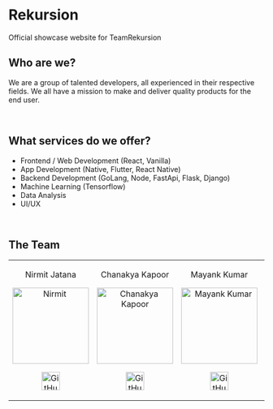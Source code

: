 # Rekursion
Official showcase website for TeamRekursion

## Who are we?
We are a group of talented developers, all experienced in their respective fields.
We all have a mission to make and deliver quality products for the end user.

<br>

## What services do we offer?
- Frontend / Web Development (React, Vanilla)
- App Development (Native, Flutter, React Native)
- Backend Development (GoLang, Node, FastApi, Flask, Django)
- Machine Learning (Tensorflow)
- Data Analysis
- UI/UX

<br>

## The Team

<table>
<tr align="center">

<td>

Nirmit Jatana

<p align="center">
<img src = "https://avatars3.githubusercontent.com/u/52108077?s=460&u=18a6ecadf4080ca80fe2f74df6f801940c0c4481&v=4" width="150" height="150" alt="Nirmit">
</p>
<p align="center">
<a href = "https://github.com/Nirmitjatana"><img src = "http://www.iconninja.com/files/241/825/211/round-collaboration-social-github-code-circle-network-icon.svg" width="36" height = "36" alt="GitHub"/></a>
</p>
</td>

<td>

Chanakya Kapoor

<p align="center">
<img src = "https://avatars2.githubusercontent.com/u/55597656?s=460&u=6eb73b89a8f92c67c5347d0e8aff1c4bc21cbf39&v=4" width="150" height="150" alt="Chanakya Kapoor">
</p>
<p align="center">
<a href = "https://github.com/chanakya1310"><img src = "http://www.iconninja.com/files/241/825/211/round-collaboration-social-github-code-circle-network-icon.svg" width="36" height = "36" alt="GitHub"/></a>
</p>
</td>

<td>

Mayank Kumar

<p align="center">
<img src = "https://avatars1.githubusercontent.com/u/24864829?s=460&u=fd6c40bf61973a189dd45caddfc057c45fff54ed&v=4" width="150" height="150" alt="Mayank Kumar">
</p>
<p align="center">
<a href = "https://github.com/mayankkumar2"><img src = "http://www.iconninja.com/files/241/825/211/round-collaboration-social-github-code-circle-network-icon.svg" width="36" height = "36" alt="GitHub"/></a>
</p>
</td>

<td>

Rithik Jain

<p align="center">
<img src = "https://avatars2.githubusercontent.com/u/12408595?s=460&u=8c49665f477bda73c00473dd3f5131156a5ecc31&v=4" width="150" height="150" alt="Rithik Jain">
</p>
<p align="center">
<a href = "https://github.com/rithikjain"><img src = "http://www.iconninja.com/files/241/825/211/round-collaboration-social-github-code-circle-network-icon.svg" width="36" height = "36" alt="GitHub"/></a>
</p>
</td>

<td>

Hishaam Akhtar

<p align="center">
<img src = "https://avatars3.githubusercontent.com/u/58990970?s=460&u=70bd4117082181a3fb56ab2fc2c6883efd7f84d1&v=4" width="150" height="150" alt="Hishaam Akhtar">
</p>
<p align="center">
<a href = "https://github.com/mdhishaamakhtar"><img src = "http://www.iconninja.com/files/241/825/211/round-collaboration-social-github-code-circle-network-icon.svg" width="36" height = "36" alt="GitHub"/></a>
</p>
</td>

</tr>
</table>
